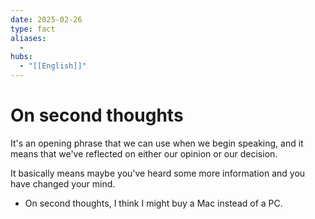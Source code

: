 ```yaml
---
date: 2025-02-26
type: fact
aliases:
  -
hubs:
  - "[[English]]"
---
```


# On second thoughts

It's an opening phrase that we can use when we begin speaking, and it means that we've reflected on either our opinion or our decision.

It basically means maybe you've heard some more information and you have changed your mind.

- On second thoughts, I think I might buy a Mac instead of a PC.



